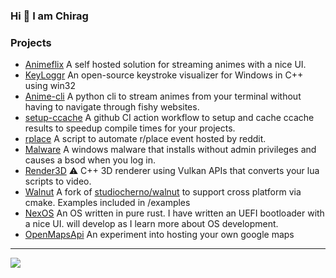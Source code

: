 ### Hi 👋 I am Chirag

### Projects

- [Animeflix](https://github.com/chirag-droid/animeflix) A self hosted solution for streaming animes with a nice UI.
- [KeyLoggr](https://github.com/chirag-droid/KeyLoggr) An open-source keystroke visualizer for Windows in C++ using win32
- [Anime-cli](https://github.com/chirag-droid/anime-cli) A python cli to stream animes from your terminal without having to navigate through fishy websites.
- [setup-ccache](https://github.com/marketplace/actions/setup-ccache-windows-linux-macos) A github CI action workflow to setup and cache ccache results to speedup compile times for your projects.
- [rplace](https://github.com/r/rplace) A script to automate r/place event hosted by reddit.
- [Malware](https://github.com/chirag-droid/Malware) A windows malware that installs without admin privileges and causes a bsod when you log in.
- [Render3D](https://github.com/chirag-droid/Render3D) ⚠️ C++ 3D renderer using Vulkan APIs that converts your lua scripts to video.
- [Walnut](https://github.com/chirag-droid/Walnut) A fork of [studiocherno/walnut](https://github.com/studiocherno/walnut) to support cross platform via cmake. Examples included in /examples
- [NexOS](https://github.com/chirag-droid/NexOS) An OS written in pure rust. I have written an UEFI bootloader with a nice UI. will develop as I learn more about OS development.
- [OpenMapsApi](https://openmapsapi.up.railway.app/) An experiment into hosting your own google maps

---
[![](https://visitcount.itsvg.in/api?id=chirag-droid&icon=0&color=0)](https://visitcount.itsvg.in)

<!-- Proudly created with GPRM ( https://gprm.itsvg.in ) -->
